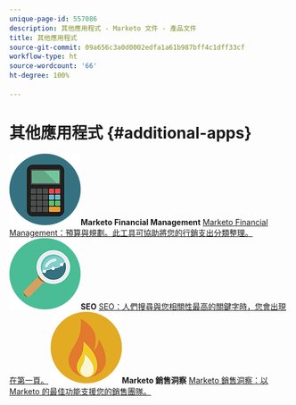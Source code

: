 ```yaml
---
unique-page-id: 557086
description: 其他應用程式 - Marketo 文件 - 產品文件
title: 其他應用程式
source-git-commit: 09a656c3a0d0002edfa1a61b987bff4c1dff33cf
workflow-type: ht
source-wordcount: '66'
ht-degree: 100%

---
```



# 其他應用程式 {#additional-apps}

**![Marketo Financial Management](assets/office-09.png)Marketo Financial Management** [Marketo Financial Management：預算與規劃。此工具可協助將您的行銷支出分類整理。](https://docs.marketo.com/display/DOCS/Marketo+Financial+Management)     **![SEO](assets/seo-15.png)SEO** [SEO：人們搜尋與您相關性最高的關鍵字時，您會出現在第一頁。](https://docs.marketo.com/display/DOCS/SEO)     **![Marketo 銷售洞察](assets/alerts-10.png)Marketo 銷售洞察** [Marketo 銷售洞察：以 Marketo 的最佳功能支援您的銷售團隊。](https://docs.marketo.com/display/DOCS/Marketo+Sales+Insight)
